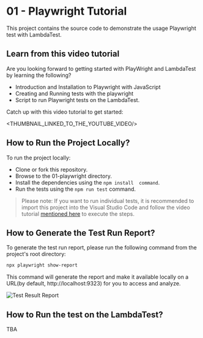 # 01 - Playwright Tutorial

This project contains the source code to demonstrate the usage Playwright test with LambdaTest.


## Learn from this video tutorial

Are you looking forward to getting started with PlayWright and LambdaTest by learning the following?

- Introduction and Installation to Playwright with JavaScript
- Creating and Running tests with the playwright
- Script to run Playwright tests on the LambdaTest.

Catch up with this video tutorial to get started:

<THUMBNAIL_LINKED_TO_THE_YOUTUBE_VIDEO/>

## How to Run the Project Locally?
To run the project locally:
- Clone or fork this repository.
- Browse to the 01-playwright directory.
- Install the dependencies using the `npm install  command`.
- Run the tests using the `npm run test` command.

> Please note: If you want to run individual tests, it is recommended to import this project into the Visual Studio Code and follow the video tutorial [mentioned here]() to execute the steps. 

## How to Generate the Test Run Report?
To generate the test run report, please run the following command from the project's root directory:

```bash
npx playwright show-report
```
This command will generate the report and make it available locally on a URL(by default, http://localhost:9323) for you to access and analyze.

![Test Result Report](https://github.com/user-attachments/assets/b4368e51-4600-4178-8e49-5b4fa502db87)


## How to Run the test on the LambdaTest?
TBA



  
